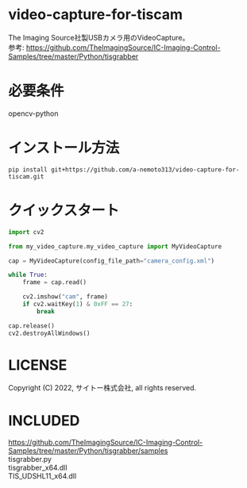 # video-capture-for-tiscam
The Imaging Source社製USBカメラ用のVideoCapture。  
参考:  https://github.com/TheImagingSource/IC-Imaging-Control-Samples/tree/master/Python/tisgrabber

# 必要条件
opencv-python

# インストール方法
```
pip install git+https://github.com/a-nemoto313/video-capture-for-tiscam.git 
```

# クイックスタート
```python
import cv2

from my_video_capture.my_video_capture import MyVideoCapture

cap = MyVideoCapture(config_file_path="camera_config.xml")

while True:
    frame = cap.read()

    cv2.imshow("cam", frame)
    if cv2.waitKey(1) & 0xFF == 27:
        break

cap.release()
cv2.destroyAllWindows()
```

# LICENSE
Copyright (C) 2022, サイトー株式会社, all rights reserved.

# INCLUDED
https://github.com/TheImagingSource/IC-Imaging-Control-Samples/tree/master/Python/tisgrabber/samples  
tisgrabber.py  
tisgrabber_x64.dll  
TIS_UDSHL11_x64.dll  
